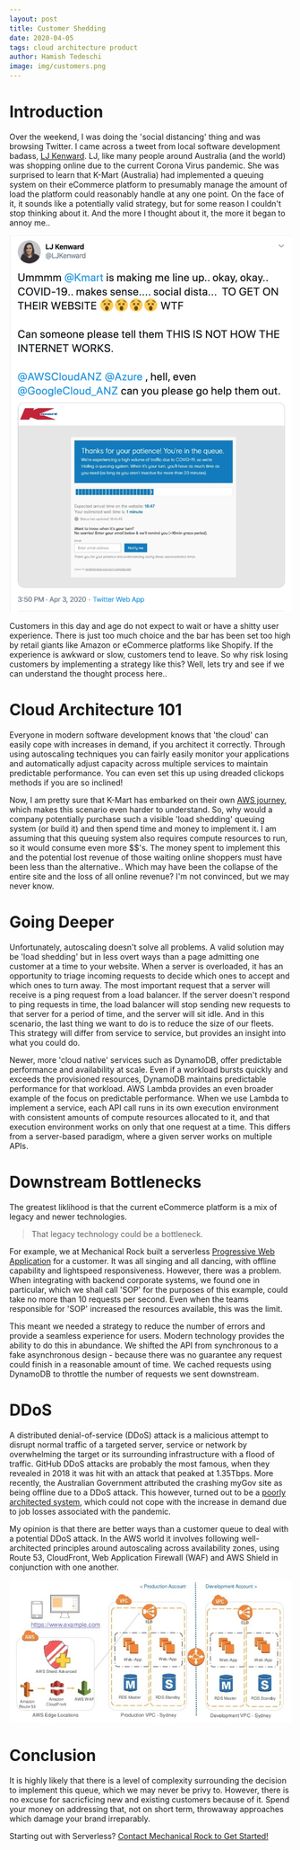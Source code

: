 ```yaml
---
layout: post
title: Customer Shedding
date: 2020-04-05
tags: cloud architecture product
author: Hamish Tedeschi
image: img/customers.png
---
```


# Introduction

Over the weekend, I was doing the 'social distancing' thing and was browsing Twitter. I came across a tweet from local software development badass, [LJ Kenward](https://twitter.com/LJKenward). LJ, like many people around Australia (and the world) was shopping online due to the current Corona Virus pandemic. She was surprised to learn that K-Mart (Australia) had implemented a queuing system on their eCommerce platform to presumably manage the amount of load the platform could reasonably handle at any one point. On the face of it, it sounds like a potentially valid strategy, but for some reason I couldn't stop thinking about it. And the more I thought about it, the more it began to annoy me..

![LJ's tweet, which garnered some attention](/img/lj-tweet.png "LJ's Tweet")

Customers in this day and age do not expect to wait or have a shitty user experience. There is just too much choice and the bar has been set too high by retail giants like Amazon or eCommerce platforms like Shopify. If the experience is awkward or slow, customers tend to leave. So why risk losing customers by implementing a strategy like this? Well, lets try and see if we can understand the thought process here..

# Cloud Architecture 101

Everyone in modern software development knows that 'the cloud' can easily cope with increases in demand, if you architect it correctly. Through using autoscaling techniques you can fairly easily monitor your applications and automatically adjust capacity across multiple services to maintain predictable performance. You can even set this up using dreaded clickops methods if you are so inclined!

Now, I am pretty sure that K-Mart has embarked on their own [AWS journey](https://www.itnews.com.au/news/kmart-australia-wants-to-strangle-its-mainframe-out-of-existence-535110), which makes this scenario even harder to understand. So, why would a company potentially purchase such a visible 'load shedding' queuing system (or build it) and then spend time and money to implement it. I am assuming that this queuing system also requires compute resources to run, so it would consume even more $$'s. The money spent to implement this and the potential lost revenue of those waiting online shoppers must have been less than the alternative.. Which may have been the collapse of the entire site and the loss of all online revenue? I'm not convinced, but we may never know.

# Going Deeper

Unfortunately, autoscaling doesn't solve all problems. A valid solution may be 'load shedding' but in less overt ways than a page admitting one customer at a time to your website. When a server is overloaded, it has an opportunity to triage incoming requests to decide which ones to accept and which ones to turn away. The most important request that a server will receive is a ping request from a load balancer. If the server doesn't respond to ping requests in time, the load balancer will stop sending new requests to that server for a period of time, and the server will sit idle. And in this scenario, the last thing we want to do is to reduce the size of our fleets. This strategy will differ from service to service, but provides an insight into what you could do.

Newer, more 'cloud native' services such as DynamoDB, offer predictable performance and availability at scale. Even if a workload bursts quickly and exceeds the provisioned resources, DynamoDB maintains predictable performance for that workload. AWS Lambda provides an even broader example of the focus on predictable performance. When we use Lambda to implement a service, each API call runs in its own execution environment with consistent amounts of compute resources allocated to it, and that execution environment works on only that one request at a time. This differs from a server-based paradigm, where a given server works on multiple APIs.

# Downstream Bottlenecks

The greatest liklihood is that the current eCommerce platform is a mix of legacy and newer technologies.

> That legacy technology could be a bottleneck.

For example, we at Mechanical Rock built a serverless [Progressive Web Application](https://www.mechanicalrock.io/docs/case-studies/pwa-capability-report.pdf) for a customer. It was all singing and all dancing, with offline capability and lightspeed responsiveness. However, there was a problem. When integrating with backend corporate systems, we found one in particular, which we shall call 'SOP' for the purposes of this example, could take no more than 10 requests per second. Even when the teams responsible for 'SOP' increased the resources available, this was the limit. 

This meant we needed a strategy to reduce the number of errors and provide a seamless experience for users. Modern technology provides the ability to do this in abundance. We shifted the API from synchronous to a fake asynchronous design - because there was no guarantee any request could finish in a reasonable amount of time. We cached requests using DynamoDB to throttle the number of requests we sent downstream.

# DDoS

A distributed denial-of-service (DDoS) attack is a malicious attempt to disrupt normal traffic of a targeted server, service or network by overwhelming the target or its surrounding infrastructure with a flood of traffic. GitHub DDoS attacks are probably the most famous, when they revealed in 2018 it was hit with an attack that peaked at 1.35Tbps. More recently, the Australian Government attributed the crashing myGov site as being offline due to a DDoS attack. This however, turned out to be a [poorly architected system](https://www.zdnet.com/article/government-wheels-out-census-excuse-and-blames-mygov-crash-on-ddos/), which could not cope with the increase in demand due to job losses associated with the pandemic.

My opinion is that there are better ways than a customer queue to deal with a potential DDoS attack. In the AWS world it involves following well-architected principles around autoscaling across availability zones, using Route 53, CloudFront, Web Application Firewall (WAF) and AWS Shield in conjunction with one another.

![Common eCommerce Security Pattern](/img/ecom-sec-pattern.jpg "Common Security Pattern")

# Conclusion

It is highly likely that there is a level of complexity surrounding the decision to implement this queue, which we may never be privy to. However, there is no excuse for sacricficing new and existing customers because of it. Spend your money on addressing that, not on short term, throwaway approaches which damage your brand irreparably.

Starting out with Serverless? [Contact Mechanical Rock to Get Started!](https://www.mechanicalrock.io/lets-get-started)